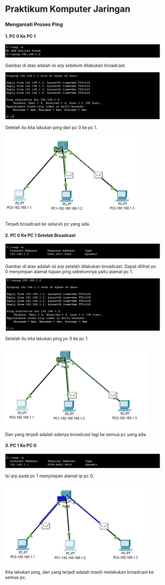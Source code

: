 # Praktikum Komputer Jaringan

### Mengamati Proses Ping

#### 1. PC 0 Ke PC 1

![Gambar 1](../assets/minggu-3/pkjpak1.PNG)

Gambar di atas adalah isi arp sebelum dilakukan broadcast.

![Gambar 2](../assets/minggu-3/pkjpak3.PNG)

Setelah itu kita lakukan ping dari pc 0 ke pc 1. 

![Gambar 3](../assets/minggu-3/pkjpak2.PNG)

Terjadi broadcast ke seluruh pc yang ada.

#### 2. PC 0 Ke PC 1 Setelah Broadcast

![Gambar 4](../assets/minggu-3/pkjpak4.PNG)

Gambar di atas adalah isi arp setelah dilakukan broadcast. Dapat dilihat pc 0 menyimpan alamat tujuan ping sebelumnya yaitu alamat pc 1.

![Gambar 5](../assets/minggu-3/pkjpak6.PNG)

Setelah itu kita lakukan ping pc 0 ke pc 1.

![Gambar 6](../assets/minggu-3/pkjpak5.PNG)

Dan yang terjadi adalah adanya broadcast lagi ke semua pc yang ada.

#### 3. PC 1 Ke PC 0

![Gambar 7](../assets/minggu-3/pkjpak7.PNG)

Isi arp pada pc 1 menyimpan alamat ip pc 0.

![Gambar 8](../assets/minggu-3/pkjpak8.PNG)

Kita lakukan ping, dan yang terjadi adalah masih melakukan broadcast ke semua pc.
